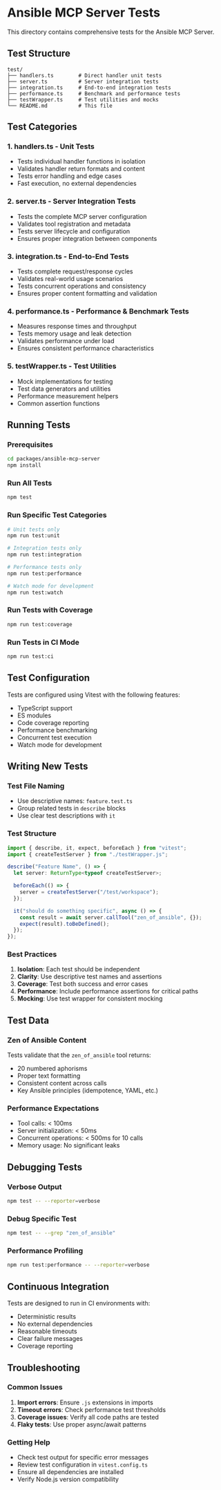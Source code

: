 # Ansible MCP Server Tests

This directory contains comprehensive tests for the Ansible MCP Server.

## Test Structure

```
test/
├── handlers.ts        # Direct handler unit tests
├── server.ts          # Server integration tests
├── integration.ts     # End-to-end integration tests
├── performance.ts     # Benchmark and performance tests
├── testWrapper.ts     # Test utilities and mocks
└── README.md          # This file
```

## Test Categories

### 1. **handlers.ts** - Unit Tests

- Tests individual handler functions in isolation
- Validates handler return formats and content
- Tests error handling and edge cases
- Fast execution, no external dependencies

### 2. **server.ts** - Server Integration Tests

- Tests the complete MCP server configuration
- Validates tool registration and metadata
- Tests server lifecycle and configuration
- Ensures proper integration between components

### 3. **integration.ts** - End-to-End Tests

- Tests complete request/response cycles
- Validates real-world usage scenarios
- Tests concurrent operations and consistency
- Ensures proper content formatting and validation

### 4. **performance.ts** - Performance & Benchmark Tests

- Measures response times and throughput
- Tests memory usage and leak detection
- Validates performance under load
- Ensures consistent performance characteristics

### 5. **testWrapper.ts** - Test Utilities

- Mock implementations for testing
- Test data generators and utilities
- Performance measurement helpers
- Common assertion functions

## Running Tests

### Prerequisites

```bash
cd packages/ansible-mcp-server
npm install
```

### Run All Tests

```bash
npm test
```

### Run Specific Test Categories

```bash
# Unit tests only
npm run test:unit

# Integration tests only
npm run test:integration

# Performance tests only
npm run test:performance

# Watch mode for development
npm run test:watch
```

### Run Tests with Coverage

```bash
npm run test:coverage
```

### Run Tests in CI Mode

```bash
npm run test:ci
```

## Test Configuration

Tests are configured using Vitest with the following features:

- TypeScript support
- ES modules
- Code coverage reporting
- Performance benchmarking
- Concurrent test execution
- Watch mode for development

## Writing New Tests

### Test File Naming

- Use descriptive names: `feature.test.ts`
- Group related tests in `describe` blocks
- Use clear test descriptions with `it`

### Test Structure

```typescript
import { describe, it, expect, beforeEach } from "vitest";
import { createTestServer } from "./testWrapper.js";

describe("Feature Name", () => {
  let server: ReturnType<typeof createTestServer>;

  beforeEach(() => {
    server = createTestServer("/test/workspace");
  });

  it("should do something specific", async () => {
    const result = await server.callTool("zen_of_ansible", {});
    expect(result).toBeDefined();
  });
});
```

### Best Practices

1. **Isolation**: Each test should be independent
2. **Clarity**: Use descriptive test names and assertions
3. **Coverage**: Test both success and error cases
4. **Performance**: Include performance assertions for critical paths
5. **Mocking**: Use test wrapper for consistent mocking

## Test Data

### Zen of Ansible Content

Tests validate that the `zen_of_ansible` tool returns:

- 20 numbered aphorisms
- Proper text formatting
- Consistent content across calls
- Key Ansible principles (idempotence, YAML, etc.)

### Performance Expectations

- Tool calls: < 100ms
- Server initialization: < 50ms
- Concurrent operations: < 500ms for 10 calls
- Memory usage: No significant leaks

## Debugging Tests

### Verbose Output

```bash
npm test -- --reporter=verbose
```

### Debug Specific Test

```bash
npm test -- --grep "zen_of_ansible"
```

### Performance Profiling

```bash
npm run test:performance -- --reporter=verbose
```

## Continuous Integration

Tests are designed to run in CI environments with:

- Deterministic results
- No external dependencies
- Reasonable timeouts
- Clear failure messages
- Coverage reporting

## Troubleshooting

### Common Issues

1. **Import errors**: Ensure `.js` extensions in imports
2. **Timeout errors**: Check performance test thresholds
3. **Coverage issues**: Verify all code paths are tested
4. **Flaky tests**: Use proper async/await patterns

### Getting Help

- Check test output for specific error messages
- Review test configuration in `vitest.config.ts`
- Ensure all dependencies are installed
- Verify Node.js version compatibility
